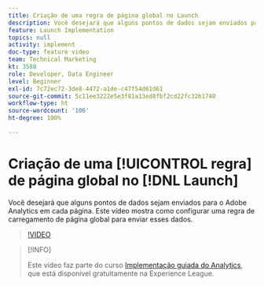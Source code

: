 ```yaml
---
title: Criação de uma regra de página global no Launch
description: Você desejará que alguns pontos de dados sejam enviados para o Adobe Analytics em cada página. Este vídeo mostra como configurar uma regra de carregamento de página global para enviar esses dados.
feature: Launch Implementation
topics: null
activity: implement
doc-type: feature video
team: Technical Marketing
kt: 3588
role: Developer, Data Engineer
level: Beginner
exl-id: 7c72ec72-3de8-4472-a1de-c47f54d61d61
source-git-commit: 5c11ee3222e5e3f81a13ed8fbf2cd22fc32b1740
workflow-type: ht
source-wordcount: '106'
ht-degree: 100%

---
```


# Criação de uma [!UICONTROL regra] de página global no [!DNL Launch]

Você desejará que alguns pontos de dados sejam enviados para o Adobe Analytics em cada página. Este vídeo mostra como configurar uma regra de carregamento de página global para enviar esses dados.

>[!VIDEO](https://video.tv.adobe.com/v/28769/?quality=12)

>[!INFO]
>
> Este vídeo faz parte do curso [Implementação guiada do Analytics](https://experienceleague.adobe.com/?recommended=Analytics-D-1-2019.1), que está disponível gratuitamente na Experience League.